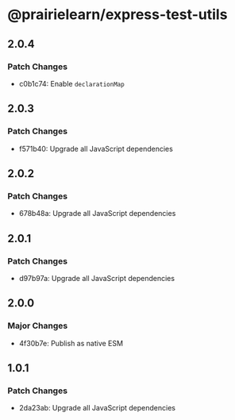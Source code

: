 # @prairielearn/express-test-utils

## 2.0.4

### Patch Changes

- c0b1c74: Enable `declarationMap`

## 2.0.3

### Patch Changes

- f571b40: Upgrade all JavaScript dependencies

## 2.0.2

### Patch Changes

- 678b48a: Upgrade all JavaScript dependencies

## 2.0.1

### Patch Changes

- d97b97a: Upgrade all JavaScript dependencies

## 2.0.0

### Major Changes

- 4f30b7e: Publish as native ESM

## 1.0.1

### Patch Changes

- 2da23ab: Upgrade all JavaScript dependencies
